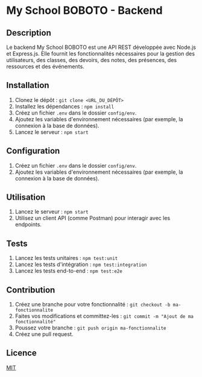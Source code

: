 # My School BOBOTO - Backend

## Description

Le backend My School BOBOTO est une API REST développée avec Node.js et Express.js. Elle fournit les fonctionnalités nécessaires pour la gestion des utilisateurs, des classes, des devoirs, des notes, des présences, des ressources et des événements.

## Installation

1. Clonez le dépôt : `git clone <URL_DU_DÉPÔT>`
2. Installez les dépendances : `npm install`
3. Créez un fichier `.env` dans le dossier `config/env`.
4. Ajoutez les variables d'environnement nécessaires (par exemple, la connexion à la base de données).
5. Lancez le serveur : `npm start`

## Configuration

1. Créez un fichier `.env` dans le dossier `config/env`.
2. Ajoutez les variables d'environnement nécessaires (par exemple, la connexion à la base de données).

## Utilisation

1. Lancez le serveur : `npm start`
2. Utilisez un client API (comme Postman) pour interagir avec les endpoints.

## Tests

1. Lancez les tests unitaires : `npm test:unit`
2. Lancez les tests d'intégration : `npm test:integration`
3. Lancez les tests end-to-end : `npm test:e2e`

## Contribution

1. Créez une branche pour votre fonctionnalité : `git checkout -b ma-fonctionnalite`
2. Faites vos modifications et committez-les : `git commit -m "Ajout de ma fonctionnalité"`
3. Poussez votre branche : `git push origin ma-fonctionnalite`
4. Créez une pull request.

## Licence

[MIT](LICENSE)